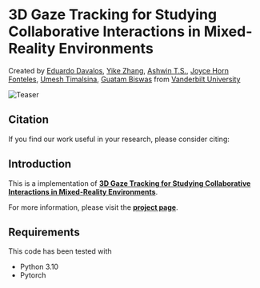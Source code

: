 # 3D Gaze Tracking for Studying Collaborative Interactions in Mixed-Reality Environments
Created by <a href="https://edavalosanaya.github.io" target="_blank">Eduardo Davalos</a>, <a href="https://scholar.google.com/citations?user=_E0SGAkAAAAJ&hl=en" target="_blank">Yike Zhang</a>, <a href="https://sites.google.com/view/ashwintudur/home" target="_blank">Ashwin T.S.</a>, <a href="https://scholar.google.com/citations?user=6QmCCGEAAAAJ&hl=en" target="_blank">Joyce Horn Fonteles</a>, <a href="https://scholar.google.com/citations?user=ePApBaMAAAAJ&hl=en" target="_blank">Umesh Timalsina</a>,  <a href="https://scholar.google.com/citations?user=-m5wrTkAAAAJ&hl=en" target="_blank">Guatam Biswas</a> from <a href="https://wp0.vanderbilt.edu/oele/" target="_blank">Vanderbilt University</a>

![Teaser](/misc/imgs/Gaze%20Estimation-Teaser.png)

## Citation
If you find our work useful in your research, please consider citing:

## Introduction

This is a implementation of [**3D Gaze Tracking for Studying Collaborative Interactions in Mixed-Reality Environments**]().

For more information, please visit the [**project page**]().

## Requirements
This code has been tested with
* Python 3.10
* Pytorch